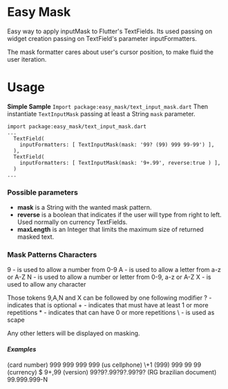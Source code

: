 # Easy Mask

Easy way to apply inputMask to Flutter's TextFields.
Its used passing on widget creation passing on TextField's parameter inputFormatters.

The mask formatter cares about user's cursor position, to make fluid the user iteration.

# Usage

**Simple Sample**
`Import package:easy_mask/text_input_mask.dart`
Then instantiate `TextInputMask` passing at least a String `mask` parameter.

``` example
import package:easy_mask/text_input_mask.dart
...
  TextField(
    inputFormatters: [ TextInputMask(mask: '99? (99) 999 99-99') ],
  ),
  TextField(
    inputFormatters: [ TextInputMask(mask: '9+.99', reverse:true ) ],
  )
...
```

### Possible parameters

* **mask** is a String with the wanted mask pattern.
* **reverse** is a boolean that indicates if the user will type from right to left. Used normally on currency TextFields.
* **maxLength** is an Integer that limits the maximum size of returned masked text.  

### Mask Patterns Characters

 9 - is used to allow a number from 0-9
 A - is used to allow a letter from a-z or A-Z
 N - is used to allow a number or letter from 0-9, a-z or A-Z
 X - is used to allow any character

 Those tokens 9,A,N and X can be followed by one following modifier
? - indicates that is optional
\+ - indicates that must have at least 1 or more repetitions
\* - indicates that can have 0 or more repetitions
\ - is used as scape

Any other letters will be displayed on masking.

#### *Examples*

(card number) 999 999 999 999
(us cellphone) \\\+1 (999) 999 99 99
(currency) $ 9+,99
(version) 99?9?.99?9?.99?9?
(RG brazilian document) 99.999.999-N
